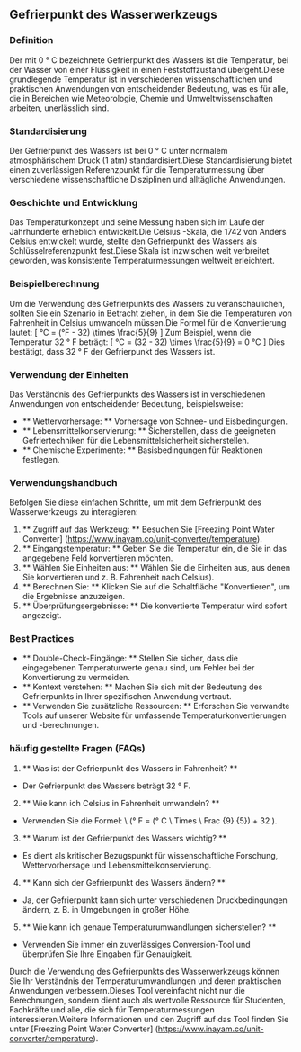 ## Gefrierpunkt des Wasserwerkzeugs

### Definition
Der mit 0 ° C bezeichnete Gefrierpunkt des Wassers ist die Temperatur, bei der Wasser von einer Flüssigkeit in einen Feststoffzustand übergeht.Diese grundlegende Temperatur ist in verschiedenen wissenschaftlichen und praktischen Anwendungen von entscheidender Bedeutung, was es für alle, die in Bereichen wie Meteorologie, Chemie und Umweltwissenschaften arbeiten, unerlässlich sind.

### Standardisierung
Der Gefrierpunkt des Wassers ist bei 0 ° C unter normalem atmosphärischem Druck (1 atm) standardisiert.Diese Standardisierung bietet einen zuverlässigen Referenzpunkt für die Temperaturmessung über verschiedene wissenschaftliche Disziplinen und alltägliche Anwendungen.

### Geschichte und Entwicklung
Das Temperaturkonzept und seine Messung haben sich im Laufe der Jahrhunderte erheblich entwickelt.Die Celsius -Skala, die 1742 von Anders Celsius entwickelt wurde, stellte den Gefrierpunkt des Wassers als Schlüsselreferenzpunkt fest.Diese Skala ist inzwischen weit verbreitet geworden, was konsistente Temperaturmessungen weltweit erleichtert.

### Beispielberechnung
Um die Verwendung des Gefrierpunkts des Wassers zu veranschaulichen, sollten Sie ein Szenario in Betracht ziehen, in dem Sie die Temperaturen von Fahrenheit in Celsius umwandeln müssen.Die Formel für die Konvertierung lautet:
\[ °C = (°F - 32) \times \frac{5}{9} \]
Zum Beispiel, wenn die Temperatur 32 ° F beträgt:
\[ °C = (32 - 32) \times \frac{5}{9} = 0 °C \]
Dies bestätigt, dass 32 ° F der Gefrierpunkt des Wassers ist.

### Verwendung der Einheiten
Das Verständnis des Gefrierpunkts des Wassers ist in verschiedenen Anwendungen von entscheidender Bedeutung, beispielsweise:
- ** Wettervorhersage: ** Vorhersage von Schnee- und Eisbedingungen.
- ** Lebensmittelkonservierung: ** Sicherstellen, dass die geeigneten Gefriertechniken für die Lebensmittelsicherheit sicherstellen.
- ** Chemische Experimente: ** Basisbedingungen für Reaktionen festlegen.

### Verwendungshandbuch
Befolgen Sie diese einfachen Schritte, um mit dem Gefrierpunkt des Wasserwerkzeugs zu interagieren:
1. ** Zugriff auf das Werkzeug: ** Besuchen Sie [Freezing Point Water Converter] (https://www.inayam.co/unit-converter/temperature).
2. ** Eingangstemperatur: ** Geben Sie die Temperatur ein, die Sie in das angegebene Feld konvertieren möchten.
3. ** Wählen Sie Einheiten aus: ** Wählen Sie die Einheiten aus, aus denen Sie konvertieren und z. B. Fahrenheit nach Celsius).
4. ** Berechnen Sie: ** Klicken Sie auf die Schaltfläche "Konvertieren", um die Ergebnisse anzuzeigen.
5. ** Überprüfungsergebnisse: ** Die konvertierte Temperatur wird sofort angezeigt.

### Best Practices
- ** Double-Check-Eingänge: ** Stellen Sie sicher, dass die eingegebenen Temperaturwerte genau sind, um Fehler bei der Konvertierung zu vermeiden.
- ** Kontext verstehen: ** Machen Sie sich mit der Bedeutung des Gefrierpunkts in Ihrer spezifischen Anwendung vertraut.
- ** Verwenden Sie zusätzliche Ressourcen: ** Erforschen Sie verwandte Tools auf unserer Website für umfassende Temperaturkonvertierungen und -berechnungen.

### häufig gestellte Fragen (FAQs)

1. ** Was ist der Gefrierpunkt des Wassers in Fahrenheit? **
- Der Gefrierpunkt des Wassers beträgt 32 ° F.

2. ** Wie kann ich Celsius in Fahrenheit umwandeln? **
- Verwenden Sie die Formel: \ (° F = (° C \ Times \ Frac {9} {5}) + 32 \).

3. ** Warum ist der Gefrierpunkt des Wassers wichtig? **
- Es dient als kritischer Bezugspunkt für wissenschaftliche Forschung, Wettervorhersage und Lebensmittelkonservierung.

4. ** Kann sich der Gefrierpunkt des Wassers ändern? **
- Ja, der Gefrierpunkt kann sich unter verschiedenen Druckbedingungen ändern, z. B. in Umgebungen in großer Höhe.

5. ** Wie kann ich genaue Temperaturumwandlungen sicherstellen? **
- Verwenden Sie immer ein zuverlässiges Conversion-Tool und überprüfen Sie Ihre Eingaben für Genauigkeit.

Durch die Verwendung des Gefrierpunkts des Wasserwerkzeugs können Sie Ihr Verständnis der Temperaturumwandlungen und deren praktischen Anwendungen verbessern.Dieses Tool vereinfacht nicht nur die Berechnungen, sondern dient auch als wertvolle Ressource für Studenten, Fachkräfte und alle, die sich für Temperaturmessungen interessieren.Weitere Informationen und den Zugriff auf das Tool finden Sie unter [Freezing Point Water Converter] (https://www.inayam.co/unit-converter/temperature).